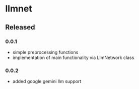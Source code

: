 # llmnet

## Released

### 0.0.1

- simple preprocessing functions
- implementation of main functionality via LlmNetwork class

### 0.0.2

- added google gemini llm support